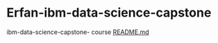 # Erfan-ibm-data-science-capstone
ibm-data-science-capstone- course
[README.md](https://github.com/user-attachments/files/18598693/README.md)
